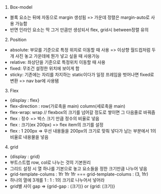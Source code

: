1. Box-model
  * 블록 요소는 뒤에 자동으로 margin 생성됨 => 가운데 정렬은 margin-auto로 사용 가능함 
  * 반면 인라인 요소는 딱 그거 만큼만 생성되서 flex, grid시 between정렬 유의
2. Position
  * absolute: 부모를 기준으로 특정 위치로 이동할 때 사용  => 이상향 월드컵처럼 두개 사진 놓고 가운데에 뭔가 넣고 싶을 때 사용가능
  * relative: 좌상단을 기준으로 특정위치 이동할 때 사용
  * fixed: 무조건 설정한 위치에 보이게 함
  * sticky: 기존에는 자리를 차지하는 static이다가 일정 프레임을 벗어나면 fixed로 변환  => nav bar에 사용됌

3. Flex
  * {display : flex}
  * flex-direction : row(가로축을 main)  column(세로축을 main)
  * flex-wrap: wrap // flexbox의 크기를 넘어갈 정도로 쌓이면 그 다음줄로 바꿔줌
  * flex : 정수  => 박스 크기 만큼 정수의 비율로 넣음
  * flex : 크기(ex 200px) => flex item의 크기를 설정
  * flex : 1 200px   =>  우선 내용들을 200px의 크기로 맞춰 넣다가 남는 부분에서 1의 비율로 내용물을 넣음

4. grid
  * {display : grid}
  * 부트스트랩 row, col로 나누는 것의 기본원리
  * 그리드 설정 시 열 하나를 기본으로 놓고 요소들을 정한 크기만큼 나누어 넣음
  * grid-template-colums : 1fr 1fr 1fr  === grid-template-colums : (3, 1fr)
  * 하나의 열에 3개를 1 : 1 : 1의 크기로 나누어서 넣어라
  * grid별 사이 gap  => {grid-gap : (크기)} or {grid: (크기)} 